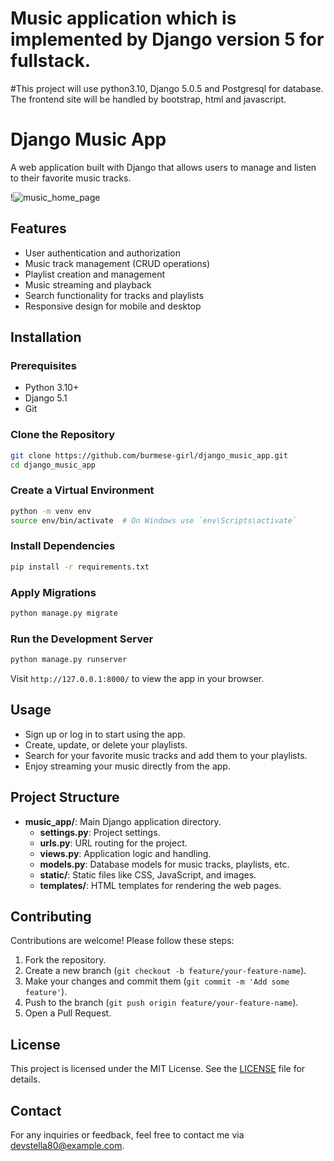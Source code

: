 # Music application which is implemented by Django version 5 for fullstack.
#This project will use python3.10, Django 5.0.5 and Postgresql for database.
The frontend site will be handled by bootstrap, html and javascript.

# Django Music App

A web application built with Django that allows users to manage and listen to their favorite music tracks.

!![music_home_page](https://github.com/user-attachments/assets/dd1c5f07-ce84-4854-86af-3c09c2950537)

## Features

- User authentication and authorization
- Music track management (CRUD operations)
- Playlist creation and management
- Music streaming and playback
- Search functionality for tracks and playlists
- Responsive design for mobile and desktop

## Installation

### Prerequisites

- Python 3.10+
- Django 5.1
- Git

### Clone the Repository

```bash
git clone https://github.com/burmese-girl/django_music_app.git
cd django_music_app
```

### Create a Virtual Environment

```bash
python -m venv env
source env/bin/activate  # On Windows use `env\Scripts\activate`
```

### Install Dependencies

```bash
pip install -r requirements.txt
```

### Apply Migrations

```bash
python manage.py migrate
```

### Run the Development Server

```bash
python manage.py runserver
```

Visit `http://127.0.0.1:8000/` to view the app in your browser.

## Usage

- Sign up or log in to start using the app.
- Create, update, or delete your playlists.
- Search for your favorite music tracks and add them to your playlists.
- Enjoy streaming your music directly from the app.

## Project Structure

- **music_app/**: Main Django application directory.
  - **settings.py**: Project settings.
  - **urls.py**: URL routing for the project.
  - **views.py**: Application logic and handling.
  - **models.py**: Database models for music tracks, playlists, etc.
  - **static/**: Static files like CSS, JavaScript, and images.
  - **templates/**: HTML templates for rendering the web pages.

## Contributing

Contributions are welcome! Please follow these steps:

1. Fork the repository.
2. Create a new branch (`git checkout -b feature/your-feature-name`).
3. Make your changes and commit them (`git commit -m 'Add some feature'`).
4. Push to the branch (`git push origin feature/your-feature-name`).
5. Open a Pull Request.

## License

This project is licensed under the MIT License. See the [LICENSE](LICENSE) file for details.

## Contact

For any inquiries or feedback, feel free to contact me via [devstella80@example.com](mailto:devstella80@example.com).




